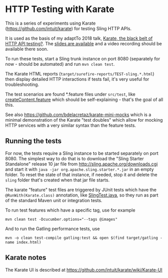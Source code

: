 HTTP Testing with Karate
========================

This is a series of experiments using Karate (https://github.com/intuit/karate) for testing Sling HTTP APIs.

It is used as the basis of my adaptTo 2018 talk, [Karate, the black belt of HTTP API testing?](https://adapt.to/2018/en/schedule/karate-the-black-belt-of-http-api-testing.html). The [slides are available](https://www.slideshare.net/bdelacretaz/karate-the-black-belt-of-http-api-testing) and a video recording should be available there soon.

To run these tests, start a Sling trunk instance on port 8080 (separately for now - should be automated) and run `mvn clean test`.

The Karate HTML reports (`target/surefire-reports/TEST-sling.*.html`) then display detailed HTTP interactions if tests fail, it's very useful for troubleshooting.

The test scenarios are found *.feature files under `src/test`, like [createContent.feature](src/test/java/sling/postservlet/createContent.feature) which should be self-explaining - that's the goal of all this.

See also https://github.com/bdelacretaz/karate-mini-mocks which is a minimal demonstration of the Karate "test doubles" which allow for mocking HTTP services with a very similar syntax than the feature tests.

Running the tests
-----------------
For now, the tests require a Sling instance to be started separately on port 8080. The simplest way to do that is to download the "Sling Starter Standalone" release 10 jar file from http://sling.apache.org/downloads.cgi and start it with `java -jar org.apache.sling.starter.*.jar` in an empty folder. To reset the state of that instance, if needed, stop it and delete the `sling` folder that's created when that jar file starts.

The karate "feature" test files are triggered by JUnit tests which have the `@RunWith(Karate.class)` annotation, like [SlingTest.java](src/test/java/sling/SlingTest.java), so they run as part of the standard Maven unit or integration tests.

To run test features which have a specific tag, use for example

    mvn clean test -Dcucumber.options="--tags @images"

And to run the Gatling performance tests, use

    mvn -o clean test-compile gatling:test && open $(find target/gatling -name index.html)

Karate notes
------------
The Karate UI is described at https://github.com/intuit/karate/wiki/Karate-UI
